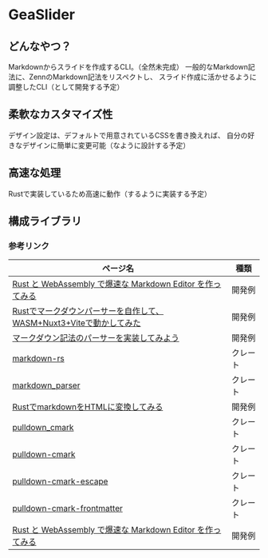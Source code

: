 # GeaSlider

## どんなやつ？
Markdownからスライドを作成するCLI。（全然未完成）
一般的なMarkdown記法に、ZennのMarkdown記法をリスペクトし、
スライド作成に活かせるように調整したCLI（として開発する予定）

## 柔軟なカスタマイズ性
デザイン設定は、デフォルトで用意されているCSSを書き換えれば、
自分の好きなデザインに簡単に変更可能（なように設計する予定）

## 高速な処理
Rustで実装しているため高速に動作（するように実装する予定）

## 構成ライブラリ

### 参考リンク

| ページ名 | 種類 |
| --- | --- |
| [Rust と WebAssembly で爆速な Markdown Editor を作ってみる](https://zenn.dev/beijaflor/articles/da789ea779c005#%E3%83%93%E3%83%AB%E3%83%89%E5%A4%B1%E6%95%97%EF%BC%9F%EF%BC%81) | 開発例 |
| [Rustでマークダウンパーサーを自作して、WASM+Nuxt3+Viteで動かしてみた](https://zenn.dev/denham/articles/01ed6a101e9b98) | 開発例 | 
| [マークダウン記法のパーサーを実装してみよう](https://news.mynavi.jp/techplus/article/rustalgorithm-14/) | 開発例 |
| [markdown-rs](https://github.com/wooorm/markdown-rs) | クレート | 
| [markdown_parser](https://docs.rs/markdown-parser/latest/markdown_parser/) | クレート |
| [RustでmarkdownをHTMLに変換してみる](https://shinshin86.hateblo.jp/entry/2022/04/09/060000) | 開発例 |
| [pulldown_cmark](https://docs.rs/pulldown-cmark/latest/pulldown_cmark/) | クレート |
| [pulldown-cmark](https://github.com/pulldown-cmark/pulldown-cmark) | クレート |
| [pulldown-cmark-escape](https://crates.io/crates/pulldown-cmark-escape) |  クレート | 
| [pulldown-cmark-frontmatter](https://docs.rs/pulldown-cmark-frontmatter/latest/pulldown_cmark_frontmatter/) | クレート |
| [Rust と WebAssembly で爆速な Markdown Editor を作ってみる](https://zenn.dev/beijaflor/articles/da789ea779c005) | 開発例 |
